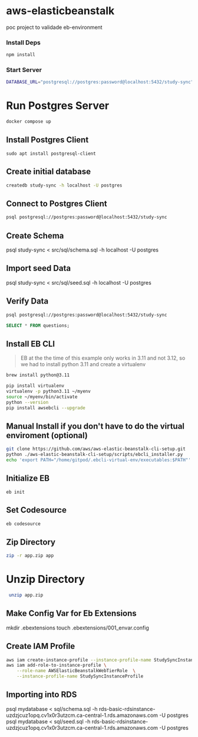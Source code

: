 # aws-elasticbeanstalk
poc project to validade eb-environment


### Install Deps

```sh
npm install
```

### Start Server


```sh
DATABASE_URL="postgresql://postgres:password@localhost:5432/study-sync" PORT=4567 npm start
```

# Run Postgres Server

```sh
docker compose up
```

## Install Postgres Client

```
sudo apt install postgresql-client
```

## Create initial database
```sh
createdb study-sync -h localhost -U postgres
```

## Connect to Postgres Client
```sh
psql postgresql://postgres:password@localhost:5432/study-sync
```

## Create Schema
psql study-sync < src/sql/schema.sql -h localhost -U postgres

## Import seed Data
psql study-sync < src/sql/seed.sql -h localhost -U postgres

## Verify Data
```sh
psql postgresql://postgres:password@localhost:5432/study-sync
```

```sql
SELECT * FROM questions;
```

## Install EB CLI

> EB at the the time of this example only works in 3.11 and not 3.12, so we had to install python 3.11 and create a virtualenv

```sh
brew install python@3.11
```

```sh
pip install virtualenv
virtualenv -p python3.11 ~/myenv
source ~/myenv/bin/activate
python --version
pip install awsebcli --upgrade
```

## Manual Install if you don't have to do the virtual enviroment (optional)
```sh
git clone https://github.com/aws/aws-elastic-beanstalk-cli-setup.git
python ./aws-elastic-beanstalk-cli-setup/scripts/ebcli_installer.py
echo 'export PATH="/home/gitpod/.ebcli-virtual-env/executables:$PATH"' >> ~/.bash_profile && source ~/.bash_profile
```

## Initialize EB

```
eb init
```


## Set Codesource

```sh
eb codesource
```

## Zip Directory

```sh
zip -r app.zip app
```

# Unzip Directory

```sh
 unzip app.zip 
```

## Make Config Var for Eb Extensions

mkdir .ebextensions
touch .ebextensions/001_envar.config

## Create IAM Profile


```sh
aws iam create-instance-profile --instance-profile-name StudySyncInstanceProfile
aws iam add-role-to-instance-profile \
    --role-name AWSElasticBeanstalkWebTierRole  \
    --instance-profile-name StudySyncInstanceProfile
```

## Importing into RDS


psql mydatabase < sql/schema.sql -h rds-basic-rdsinstance-uzdzjcuz1opq.cv1x0r3utzcm.ca-central-1.rds.amazonaws.com -U postgres 
psql mydatabase < sql/seed.sql -h rds-basic-rdsinstance-uzdzjcuz1opq.cv1x0r3utzcm.ca-central-1.rds.amazonaws.com -U postgres 
